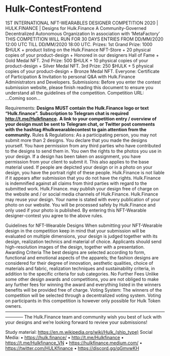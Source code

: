 # Hulk-ContestFrontend

 1ST INTERNATIONAL NFT-WEARABLES DESIGNER COMPETITION 2020 | HULK.FINANCE |
Designs for Hulk.Finance
A Community-Governed Decentralized Autonomous Organization In association with ‘MetaFactory’
THIS COMPETITION WILL RUN FOR 30 DAYS ENTRIES FROM DD/MM/2020 12:00 UTC TILL DD/MM/2020 18:00 UTC.
Prizes:
1st Grand Prize: 1000 $HULK + product listing on the Hulk.Finance NFT-Store + 20 physical copies of your product-design + Honored in our designers Hall of Fame + Gold Medal NFT.
2nd Prize: 500 $HULK + 10 physical copies of your product-design + Silver Medal NFT. 3rd Prize: 250 $HULK + 5 physical copies of your product-design + Bronze Medal NFT.
Everyone:
Certificate of Participation & Invitation to personal Q&A with Hulk.Finance Administrators and Developers.
Submissions:
Before you enter the contest submission website, please finish reading this document to ensure you understand all the guidelines of the competition.
Competition URL: ...Coming soon...
  
 Requirements:
**Designs MUST contain the Hulk.Finance logo or text “Hulk.finance”.** **Subscription to Telegram chat is required http://t.me/Hulkfinance.**
**A link to your competition entry / overview of your design must be sent to Telegram chat, or Twitter post comments with the hashtag #hulkwearablecontest to gain attention from the community.**
Rules & Regulations:
As a participating person, you may not submit more than 2 designs. You declare that you made the designs yourself. You have permission from any third parties who have contributed to the designs to send them in. You own the rights to the photos you use in your design.
If a design has been taken on assignment, you have permission from your client to submit it. This also applies to the base material used. If people are depicted your design or in a photo on your design, you have the portrait right of these people.
Hulk.Finance is not liable if it appears after submission that you do not have the rights.
Hulk.Finance is indemnified against all claims from third parties with regard to the submitted work.
Hulk.Finance. may publish your design free of charge on the website and / or social media channels of Hulk.Finance.
Hulk.Finance may reuse your design.
Your name is stated with every publication of your photo on our website. You will be processed safely by Hulk.Finance and only used if your photo is published.
By entering this NFT-Wearable designer-contest you agree to the above rules.
   
 Guidelines for NFT-Wearable Designs
When submitting your NFT-Wearable design in the competition keep in mind that your submission will be evaluated on multiple dimensions, your design is judged together with its design, realization technics and material of choice. Applicants should send high-resolution images of the design, together with a presentation.
Awarding Criteria
The best designs are selected according to form, functional and emotional aspects of the apparels; the fashion designs are considered for their degree of innovation, aesthetic qualities, choice of materials and fabric, realization techniques and sustainability criteria, in addition to the specific criteria for sub categories.
No Further Fees
Unlike some other design awards and competitions, you are not obliged to make any further fees for winning the award and everything listed in the winners benefits will be provided free of charge.
Voting System:
The winners of the competition will be selected through a decentralized voting system. Voting on participants in this competition is however only possible for Hulk Token owners.
————————————————————————————————————————
The Hulk.Finance team and community wish you best of luck with your designs and we’re looking forward to review your submissions!

 Study material:
https://en.m.wikipedia.org/wiki/Hulk_(ship_type)
Social Media:
• https://hulk.finance/
• http://t.me/Hulkfinance
• https://t.me/Hulkfinance_VN
• https://hulkfinance.medium.com/
• https://twitter.com/HULKfinance
• https://discord.gg/qGmvwKH
       
